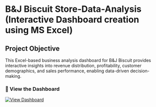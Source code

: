 # B&J Biscuit Store-Data-Analysis (Interactive Dashboard creation using MS Excel)
## Project Objective
This Excel-based business analysis dashboard for B&J Biscuit provides interactive insights into revenue distribution, profitability, customer demographics, and sales performance, enabling data-driven decision-making.
### 🔗 View the Dashboard  
[![View Dashboard](https://img.shields.io/badge/View-Dashboard-blue?style=for-the-badge)](https://1drv.ms/x/c/928ebd1b1e233459/Ea1_ldZyKFFGjn9PnzITSFEBnowcKOlmpWiRrd8DLBWocw?e=4McOlY)
